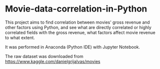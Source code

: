 # Movie-data-correlation-in-Python
This project aims to find correlation between movies' gross revenue and other factors using Python, and see what are directly correlated or highly correlated fields with the gross revenue, what factors affect movie revenue to what extent. 

It was performed in Anaconda (Python IDE) with Jupyter Notebook.

The raw dataset was downloaded from https://www.kaggle.com/danielgrijalvas/movies


